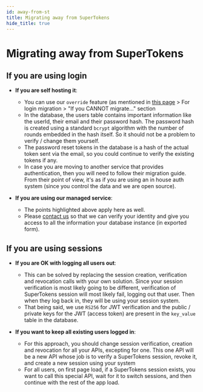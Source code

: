 ```yaml
---
id: away-from-st
title: Migrating away from SuperTokens
hide_title: true
---
```


# Migrating away from SuperTokens

## If you are using login
- **If you are self hosting it**:
   - You can use our `override` feature (as mentioned in [this page](./to-st) > For login migration > "If you CANNOT migrate..." section
   - In the database, the users table contains important information like the userId, their email and their password hash. The password hash is created using a standard `bcrypt` algorithm with the number of rounds embedded in the hash itself. So it should not be a problem to verify / change them yourself.
   - The password reset tokens in the database is a hash of the actual token sent via the email, so you could continue to verify the existing tokens if any.
   - In case you are moving to another service that provides authentication, then you will need to follow their migration guide. From their point of view, it's as if you are using an in house auth system (since you control the data and we are open source).

- **If you are using our managed service**:
   - The points highlighted above apply here as well.
   - Please [contact us](mailto:team@supertokens.com) so that we can verify your identity and give you access to all the information your database instance (in exported form).

## If you are using sessions
- **If you are OK with logging all users out**:
   - This can be solved by replacing the session creation, verification and revocation calls with your own solution. Since your session verification is most likely going to be different, verification of SuperTokens session will most likely fail, logging out that user. Then when they log back in, they will be using your session system.
   - That being said, we use `RS256` for JWT verification and the public / private keys for the JWT (access token) are present in the `key_value` table in the database.

- **If you want to keep all existing users logged in**:
   - For this approach, you should change session verification, creation and revocation for all your APIs, excepting for one. This one API will be a new API whose job is to verify a SuperTokens session, revoke it, and create a new session using your system
   - For all users, on first page load, if a SuperTokens session exists, you want to call this special API, wait for it to switch sessions, and then continue with the rest of the app load.